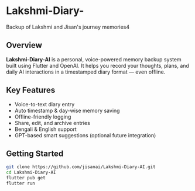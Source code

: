 # Lakshmi-Diary-
Backup of Lakshmi and Jisan's journey memories4

## Overview

**Lakshmi-Diary-AI** is a personal, voice-powered memory backup system built using Flutter and OpenAI. It helps you record your thoughts, plans, and daily AI interactions in a timestamped diary format — even offline.

## Key Features

- Voice-to-text diary entry  
- Auto timestamp & day-wise memory saving  
- Offline-friendly logging  
- Share, edit, and archive entries  
- Bengali & English support  
- GPT-based smart suggestions (optional future integration)

## Getting Started

```bash
git clone https://github.com/jisanai/Lakshmi-Diary-AI.git
cd Lakshmi-Diary-AI
flutter pub get
flutter run
